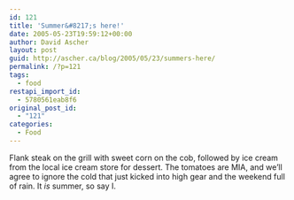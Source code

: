 ```yaml
---
id: 121
title: 'Summer&#8217;s here!'
date: 2005-05-23T19:59:12+00:00
author: David Ascher
layout: post
guid: http://ascher.ca/blog/2005/05/23/summers-here/
permalink: /?p=121
tags:
  - food
restapi_import_id:
  - 5780561eab8f6
original_post_id:
  - "121"
categories:
  - Food
---
```

Flank steak on the grill with sweet corn on the cob, followed by ice cream from the local ice cream store for dessert. The tomatoes are MIA, and we&#8217;ll agree to ignore the cold that just kicked into high gear and the weekend full of rain. It _is_ summer, so say I.